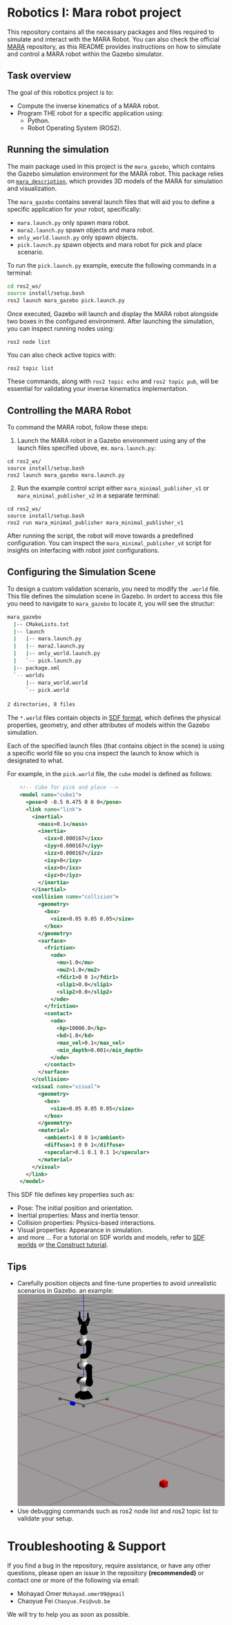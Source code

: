 # Robotics I: Mara robot project

This repository contains all the necessary packages and files required to simulate and interact with the MARA Robot. You can also check the official [MARA](https://github.com/AcutronicRobotics/MARA/blob/dashing) repository, as this README provides instructions on how to simulate and control a MARA robot within the Gazebo simulator.

## Task overview

The goal of this robotics project is to:

* Compute the inverse kinematics of a MARA robot.
* Program THE robot for a specific application using:
  * Python.
  * Robot Operating System (ROS2).

## Running the simulation

The main package used in this project is the `mara_gazebo`, which contains the Gazebo simulation environment for the MARA robot. This package relies on [`mara_description`](https://github.com/AcutronicRobotics/MARA/tree/dashing/mara_description), which provides 3D models of the MARA for simulation and visualization.

The `mara_gazebo` contains several launch files that will aid you to define a specific application for your robot, specifically:

- `mara.launch.py` only spawn mara robot.
- `mara2.launch.py` spawn objects and mara robot.
- `only_world.launch.py` only spawn objects.
- `pick.launch.py` spawn objects and mara robot for pick and place scenario.

To run the ``pick.launch.py`` example, execute the following commands in a terminal:

```bash
cd ros2_ws/
source install/setup.bash
ros2 launch mara_gazebo pick.launch.py
```

Once executed, Gazebo will launch and display the MARA robot alongside two boxes in the configured environment. After launching the simulation, you can inspect running nodes using:

```
ros2 node list
```

You can also check active topics with:

```
ros2 topic list
```

These commands, along with `ros2 topic echo` and `ros2 topic pub`, will be essential for validating your inverse kinematics implementation.

## Controlling the MARA Robot

To command the MARA robot, follow these steps:

1. Launch the MARA robot in a Gazebo environment using any of the launch files specified ubove, ex. `mara.launch.py`:

```
cd ros2_ws/
source install/setup.bash
ros2 launch mara_gazebo mara.launch.py
```

2. Run the example control script either `mara_minimal_publisher_v1` or `mara_minimal_publisher_v2` in a separate terminal:

```
cd ros2_ws/
source install/setup.bash
ros2 run mara_minimal_publisher mara_minimal_publisher_v1
```

After running the script, the robot will move towards a predefined configuration. You can inspect the `mara_minimal_publisher_vX` script for insights on interfacing with robot joint configurations.

## Configuring the Simulation Scene

To design a custom validation scenario, you need to modify the `.world` file. This file defines the simulation scene in Gazebo. In ordert to access this file you need to navigate to `mara_gazebo` to locate it, you will see the structur:

```bash
mara_gazebo
  |-- CMakeLists.txt
  |-- launch
  |   |-- mara.launch.py
  |   |-- mara2.launch.py
  |   |-- only_world.launch.py
  |   `-- pick.launch.py
  |-- package.xml
  `-- worlds
      |-- mara_world.world
      `-- pick.world

2 directories, 8 files
````

The `*.world` files contain objects in [SDF format](http://sdformat.org/), which defines the physical properties, geometry, and other attributes of models within the Gazebo simulation.

Each of the specified launch files (that contains object in the scene)  is using a specific world file so you cna inspect the launch to know which is designated to what.

For example, in the `pick.world` file, the `cube` model is defined as follows:

```xml
    <!-- Cube for pick and place -->
    <model name="cube1">
      <pose>0 -0.5 0.475 0 0 0</pose>
      <link name="link">
        <inertial>
          <mass>0.1</mass>
          <inertia>
            <ixx>0.000167</ixx>
            <iyy>0.000167</iyy>
            <izz>0.000167</izz>
            <ixy>0</ixy>
            <ixz>0</ixz>
            <iyz>0</iyz>
          </inertia>
        </inertial>
        <collision name="collision">
          <geometry>
            <box>
              <size>0.05 0.05 0.05</size>
            </box>
          </geometry>
          <surface>
            <friction>
              <ode>
                <mu>1.0</mu>
                <mu2>1.0</mu2>
                <fdir1>0 0 1</fdir1>
                <slip1>0.0</slip1>
                <slip2>0.0</slip2>
              </ode>
            </friction>
            <contact>
              <ode>
                <kp>10000.0</kp>
                <kd>1.0</kd>
                <max_vel>0.1</max_vel>
                <min_depth>0.001</min_depth>
              </ode>
            </contact>
          </surface>
        </collision>
        <visual name="visual">
          <geometry>
            <box>
              <size>0.05 0.05 0.05</size>
            </box>
          </geometry>
          <material>
            <ambient>1 0 0 1</ambient>
            <diffuse>1 0 0 1</diffuse>
            <specular>0.1 0.1 0.1 1</specular>
          </material>
        </visual>
      </link>
    </model>
```

This SDF file defines key properties such as:

* Pose: The initial position and orientation.
* Inertial properties: Mass and inertia tensor.
* Collision properties: Physics-based interactions.
* Visual properties: Appearance in simulation.
* and more ...
  For a tutorial on SDF worlds and models, refer to [SDF worlds](https://gazebosim.org/docs/latest/sdf_worlds/) or [the Construct tutorial](https://www.theconstruct.ai/gazebo-5-minutes-004-create-gazebo-model-using-sdf/). 

## Tips

* Carefully position objects and fine-tune properties to avoid unrealistic scenarios in Gazebo. an example: ![unrealistic](./assets/unrealistic.png)
* Use debugging commands such as ros2 node list and ros2 topic list to validate your setup.

# Troubleshooting & Support

If you find a bug in the repository, require assistance, or have any other questions, please open an issue in the repository **(recommended)** or contact one or more of the following via email:

* Mohayad Omer `Mohayad.omer99@gmail`
* Chaoyue Fei `Chaoyue.Fei@vub.be`

We will try to help you as soon as possible.
